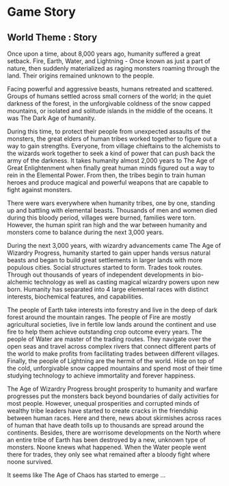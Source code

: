 # Game Story

## World Theme : Story

Once upon a time, about 8,000 years ago, humanity suffered a great setback. Fire, Earth, Water, and Lightning - Once known as just a part of nature, then suddenly materialized as raging monsters roaming through the land. Their origins remained unknown to the people.

Facing powerful and aggressive beasts, humans retreated and scattered. Groups of humans settled across small corners of the world; in the quiet darkness of the forest, in the unforgivable coldness of the snow capped mountains, or isolated and solitude islands in the middle of the oceans. It was The Dark Age of humanity.

During this time, to protect their people from unexpected assaults of the monsters, the great elders of human tribes worked together to figure out a way to gain strengths. Everyone, from village chieftains to the alchemists to the wizards work together to seek a kind of power that can push back the army of the darkness. It takes humanity almost 2,000 years to The Age of Great Enlightenment when finally great human minds figured out a way to rein in the Elemental Power. From then, the tribes begin to train human heroes and produce magical and powerful weapons that are capable to fight against monsters.

There were wars everywhere when humanity tribes, one by one, standing up and battling with elemental beasts. Thousands of men and women died during this bloody period, villages were burned, families were torn. However, the human spirit ran high and the war between humanity and monsters come to balance during the next 3,000 years.

During the next 3,000 years, with wizardry advancements came The Age of Wizardry Progress, humanity started to gain upper hands versus natural beasts and began to build great settlements in larger lands with more populous cities. Social structures started to form. Trades took routes. Through out thousands of years of independent developments in bio-alchemic technology as well as casting magical wizardry powers upon new born. Humanity has separated into 4 large elemental races with distinct interests, biochemical features, and capabilities.

The people of Earth take interests into forestry and live in the deep of dark forest around the mountain ranges. The people of Fire are mostly agricultural societies, live in fertile low lands around the continent and use fire to help them achieve outstanding crop outcome every years. The people of Water are master of the trading routes. They navigate over the open seas and travel across complex rivers that connect different parts of the world to make profits from facilitating trades between different villages. Finally, the people of Lightning are the hermit of the world. Hide on top of the cold, unforgivable snow capped mountains and spend most of their time studying technology to achieve immortality and forever happiness.

The Age of Wizardry Progress brought prosperity to humanity and warfare progresses put the monsters back beyond boundaries of daily activities for most people. However, unequal prosperities and corrupted minds of wealthy tribe leaders have started to create cracks in the friendship between human races. Here and there, news about skirmishes across races of human that have death tolls up to thousands are spread around the continents. Besides, there are worrisome developments on the North where an entire tribe of Earth has been destroyed by a new, unknown type of monsters. Noone knews what happened. When the Water people went there for trades, they only see what remained after a bloody fight where noone survived.

It seems like The Age of Chaos has started to emerge ...
